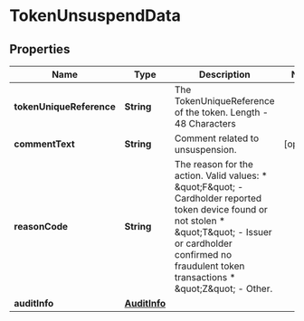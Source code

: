 

# TokenUnsuspendData


## Properties

| Name | Type | Description | Notes |
|------------ | ------------- | ------------- | -------------|
|**tokenUniqueReference** | **String** | The TokenUniqueReference of the token. Length - 48 Characters |  |
|**commentText** | **String** | Comment related to unsuspension. |  [optional] |
|**reasonCode** | **String** | The reason for the action. Valid values:   * \&quot;F\&quot; - Cardholder reported token device found or not stolen   * \&quot;T\&quot; - Issuer or cardholder confirmed no fraudulent token transactions   * \&quot;Z\&quot; - Other.  |  |
|**auditInfo** | [**AuditInfo**](AuditInfo.md) |  |  |



